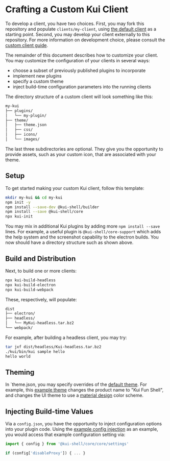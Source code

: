 # Crafting a Custom Kui Client

To develop a client, you have two choices. First, you may fork this
repository and populate `clients/my-client`, using [the default
client](../../clients/default) as a starting point. Second, you may
develop your client externally to this repository. For more
information on development choice, please consult the [custom client
guide](custom-clients.md).

The remainder of this document describes how to customize your client.
You may customize the configuration of your clients in several ways:

- choose a subset of previously published plugins to incorporate
- implement new plugins
- specify a custom theme
- inject build-time configuration parameters into the running clients

The directory structure of a custom client will look something like this:

```bash
my-kui
├── plugins/
│   └── my-plugin/
├── theme/
│   ├── theme.json
│   ├── css/
│   ├── icons/
│   └── images/
```

The last three subdirectories are optional. They give you the
opportunity to provide assets, such as your custom icon, that are
associated with your theme.

## Setup

To get started making your custom Kui client, follow this
template:

```bash
mkdir my-kui && cd my-kui
npm init -y
npm install --save-dev @kui-shell/builder
npm install --save @kui-shell/core
npx kui-init
```

You may mix in additional Kui plugins by adding more `npm install --save` lines. For example, a useful plugin is
`@kui-shell/core-support` which adds the help system and the
screenshot capability to the electron builds. You now should have a
directory structure such as shown above.

## Build and Distribution

Next, to build one or more clients:

```bash
npx kui-build-headless
npx kui-build-electron
npx kui-build-webpack
```

These, respectively, will populate:

```bash
dist
├── electron/
├── headless/
│   └── MyKui-headless.tar.bz2
└── webpack/
```

For example, after building a headless client, you may try:

```bash
tar jxf dist/headless/Kui-headless.tar.bz2
./kui/bin/kui sample hello
hello world
```

## Theming

In `theme.json, you may specify overrides of the [default
theme](../../clients/default/theme/theme.json). For example, this
[example
theme](../../packages/kui-builder/examples/build-configs/material-design/theme.json)
changes the product name to "Kui Fun Shell", and changes the UI
theme to use a [material design](https://material.io/) color
scheme.

## Injecting Build-time Values

Via a `config.json`, you have the opportunity to inject
configuration options into your plugin code. Using the
[example config injection](../../packages/kui-builder/examples/build-configs/material-design/config.json) as an example,
you would access that example configuration setting via:

```typescript
import { config } from '@kui-shell/core/core/settings'

if (config['disableProxy']) { ... }
```
